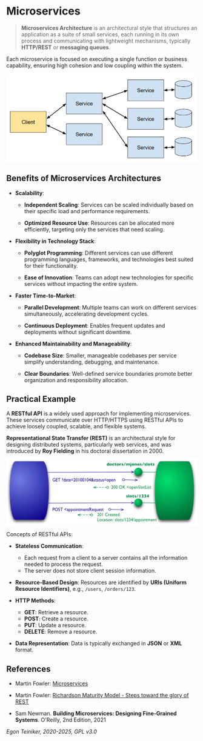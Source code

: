 # Microservices

> **Microservices Architecture** is an architectural style that structures 
> an application as a suite of small services, each running in its own process 
> and communicating with lightweight mechanisms, typically **HTTP/REST** or 
> **messaging queues**. 

Each microservice is focused on executing a single function or business capability, 
ensuring high cohesion and low coupling within the system.

![Microservices](figures/Microservices.png)


## Benefits of Microservices Architectures

* **Scalability**:
    
    * **Independent Scaling**: Services can be scaled individually based on 
    their specific load and performance requirements.

    * **Optimized Resource Use**: Resources can be allocated more efficiently, 
    targeting only the services that need scaling.

* **Flexibility in Technology Stack**:
    
    * **Polyglot Programming**: Different services can use different programming 
    languages, frameworks, and technologies best suited for their functionality.

    * **Ease of Innovation**: Teams can adopt new technologies for specific services 
    without impacting the entire system.

* **Faster Time-to-Market**:

    * **Parallel Development**: Multiple teams can work on different services 
    simultaneously, accelerating development cycles.

    * **Continuous Deployment**: Enables frequent updates and deployments without 
    significant downtime.

* **Enhanced Maintainability and Manageability**:

    * **Codebase Size**: Smaller, manageable codebases per service simplify 
    understanding, debugging, and maintenance.

    * **Clear Boundaries**: Well-defined service boundaries promote better 
    organization and responsibility allocation.


## Practical Example

A **RESTful API** is a widely used approach for implementing microservices. 
These services communicate over HTTP/HTTPS using RESTful APIs to achieve loosely 
coupled, scalable, and flexible systems.

**Representational State Transfer (REST)** is an architectural style for designing 
distributed systems, particularly web services, and was introduced by **Roy Fielding** 
in his doctoral dissertation in 2000.

![REST](figures/REST.png)

Concepts of RESTful APIs:

* **Stateless Communication**: 
    * Each request from a client to a server contains all the information 
    needed to process the request.
    * The server does not store client session information.

* **Resource-Based Design**:
    Resources are identified by **URIs (Uniform Resource Identifiers)**, e.g., `/users`, 
    `/orders/123`.

* **HTTP Methods**:
    * **GET**: Retrieve a resource.
    * **POST**: Create a resource.
    * **PUT**: Update a resource.
    * **DELETE**: Remove a resource.

* **Data Representation**: Data is typically exchanged in **JSON** or **XML** format.



## References

* Martin Fowler: [Microservices](https://martinfowler.com/articles/microservices.html) 

* Martin Fowler: [Richardson Maturity Model - Steps toward the glory of REST](http://martinfowler.com/articles/richardsonMaturityModel.html)

* Sam Newman. 
    **Building Microservices: Designing Fine-Grained Systems**.
    O'Reilly, 2nd Edition, 2021


*Egon Teiniker, 2020-2025, GPL v3.0*